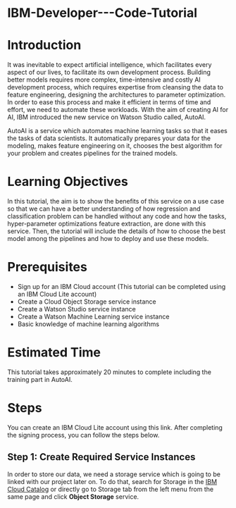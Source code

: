 # IBM-Developer---Code-Tutorial

# Introduction
It was inevitable to expect artificial intelligence, which facilitates every aspect of our lives, to facilitate its own development process. Building better models requires more complex, time-intensive and costly AI development process, which requires expertise from cleansing the data to feature engineering, designing the architectures to parameter optimization. In order to ease this process and make it efficient in terms of time and effort, we need to automate these workloads. With the aim of creating AI for AI, IBM introduced the new service on Watson Studio called, AutoAI.

AutoAI is a service which automates machine learning tasks so that it eases the tasks of data scientists. It automatically prepares your data for the modeling, makes feature engineering on it, chooses the best algorithm for your problem and creates pipelines for the trained models.


# Learning Objectives

In this tutorial, the aim is to show the benefits of this service on a use case so that we can have a better understanding of how regression and classification problem can be handled without any code and how the tasks, hyper-parameter optimizations feature extraction, are done with this service. Then, the tutorial will include the details of how to choose the best model among the pipelines and how to deploy and use these models.

# Prerequisites

  * Sign up for an IBM Cloud account (This tutorial can be completed using an IBM Cloud Lite account)
  * Create a Cloud Object Storage service instance
  * Create a Watson Studio service instance
  * Create a Watson Machine Learning service instance
  * Basic knowledge of machine learning algorithms

# Estimated Time

This tutorial takes approximately 20 minutes to complete including the training part in AutoAI.


# Steps
You can create an IBM Cloud Lite account using this link. After completing the signing process, you can follow the steps below.

## Step 1: Create Required Service Instances

In order to store our data, we need a storage service which is going to be linked with our project later on. To do that, search for Storage in the [IBM Cloud Catalog](https://cloud.ibm.com/catalog?search=object%20storage&category=storage) or directly go to Storage tab from the left menu from the same page and click **Object Storage** service.

